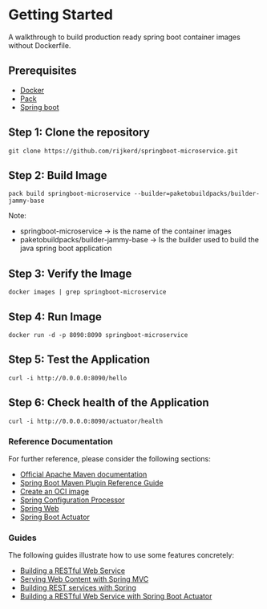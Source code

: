 # Getting Started

A walkthrough to build production ready spring boot container images without Dockerfile.

## Prerequisites
* [Docker](https://www.docker.com/) 
* [Pack](https://buildpacks.io/docs/tools/pack/)
* [Spring boot](https://spring.io/projects/spring-boot)

## Step 1: Clone the repository
```
git clone https://github.com/rijkerd/springboot-microservice.git
```

## Step 2: Build Image
```
pack build springboot-microservice --builder=paketobuildpacks/builder-jammy-base
```

Note: 
* springboot-microservice -> is the name of the container images
* paketobuildpacks/builder-jammy-base -> Is the builder used to build the java spring boot application

## Step 3: Verify the Image
```
docker images | grep springboot-microservice
```

## Step 4: Run Image
```
docker run -d -p 8090:8090 springboot-microservice
```

## Step 5: Test the Application
```
curl -i http://0.0.0.0:8090/hello
```

## Step 6: Check health of the Application
```
curl -i http://0.0.0.0:8090/actuator/health
```



### Reference Documentation
For further reference, please consider the following sections:

* [Official Apache Maven documentation](https://maven.apache.org/guides/index.html)
* [Spring Boot Maven Plugin Reference Guide](https://docs.spring.io/spring-boot/docs/3.1.5-SNAPSHOT/maven-plugin/reference/html/)
* [Create an OCI image](https://docs.spring.io/spring-boot/docs/3.1.5-SNAPSHOT/maven-plugin/reference/html/#build-image)
* [Spring Configuration Processor](https://docs.spring.io/spring-boot/docs/3.1.5-SNAPSHOT/reference/htmlsingle/index.html#appendix.configuration-metadata.annotation-processor)
* [Spring Web](https://docs.spring.io/spring-boot/docs/3.1.5-SNAPSHOT/reference/htmlsingle/index.html#web)
* [Spring Boot Actuator](https://docs.spring.io/spring-boot/docs/3.1.5-SNAPSHOT/reference/htmlsingle/index.html#actuator)

### Guides
The following guides illustrate how to use some features concretely:

* [Building a RESTful Web Service](https://spring.io/guides/gs/rest-service/)
* [Serving Web Content with Spring MVC](https://spring.io/guides/gs/serving-web-content/)
* [Building REST services with Spring](https://spring.io/guides/tutorials/rest/)
* [Building a RESTful Web Service with Spring Boot Actuator](https://spring.io/guides/gs/actuator-service/)








